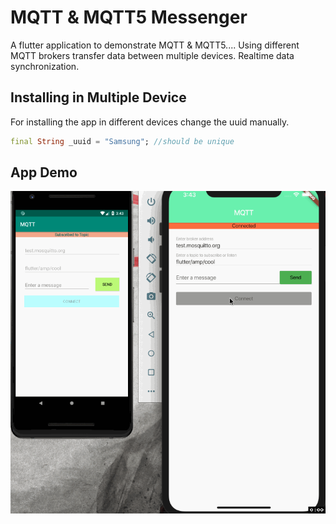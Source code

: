 # MQTT & MQTT5 Messenger

A flutter application to demonstrate MQTT & MQTT5....
Using different MQTT brokers transfer data between multiple devices. Realtime data synchronization.

## Installing in Multiple Device

For installing the app in different devices change the uuid manually.

```dart
final String _uuid = "Samsung"; //should be unique
```

## App Demo

<p align="center"><img src="screenshots/demo.gif"></p>
